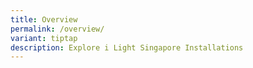 ```yaml
---
title: Overview
permalink: /overview/
variant: tiptap
description: Explore i Light Singapore Installations
---
```

